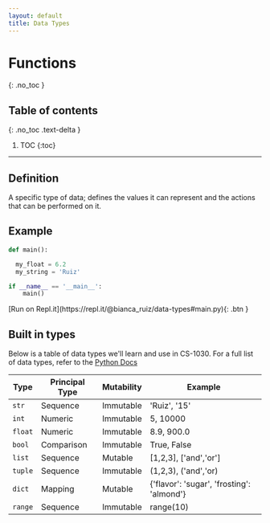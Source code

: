 ```yaml
---
layout: default
title: Data Types
---
```

# Functions
{: .no_toc }
## Table of contents
{: .no_toc .text-delta }

1. TOC
{:toc}

---

## Definition
A specific type of data; defines the values it can represent and the actions that can be performed on it.


## Example

<div class="code-example" markdown="1">

```Python
def main():

  my_float = 6.2
  my_string = 'Ruiz'

if __name__ == '__main__':
    main()
```

</div>
[Run on Repl.it](https://repl.it/@bianca_ruiz/data-types#main.py){: .btn }



## Built in types
Below is a table of data types we'll learn and use in CS-1030. For a full list of data types, refer to the [Python Docs](https://docs.python.org/3/library/stdtypes.html)

| Type 	| Principal Type 	| Mutability 	| Example  |
|-	|-	|-	|- |
| ```str``` 	| Sequence 	| Immutable 	| 'Ruiz', '15' |
| ```int``` 	| Numeric 	| Immutable	| 5, 10000 |
| ```float``` 	| Numeric 	| Immutable	| 8.9, 900.0 |
| ```bool``` 	|  Comparison	| Immutable	| True, False |
| ```list``` 	|  Sequence	| Mutable	| [1,2,3], ['and','or'] |
| ```tuple``` 	|  Sequence	| Immutable	| (1,2,3), ('and','or) |
| ```dict``` 	|  Mapping	| Mutable	| {'flavor': 'sugar', 'frosting': 'almond'} |
| ```range``` 	|  Sequence	| Immutable	| range(10) |
